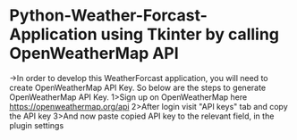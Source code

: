 # Python-Weather-Forcast-Application using Tkinter by calling OpenWeatherMap API
->In order to develop this WeatherForcast application, you will need to create OpenWeatherMap API Key. So below are the steps to generate OpenWeatherMap API Key.
1>Sign up on OpenWeatherMap here https://openweathermap.org/api
2>After login visit "API keys" tab and copy the API key
3>And now paste copied API key to the relevant field, in the plugin settings
